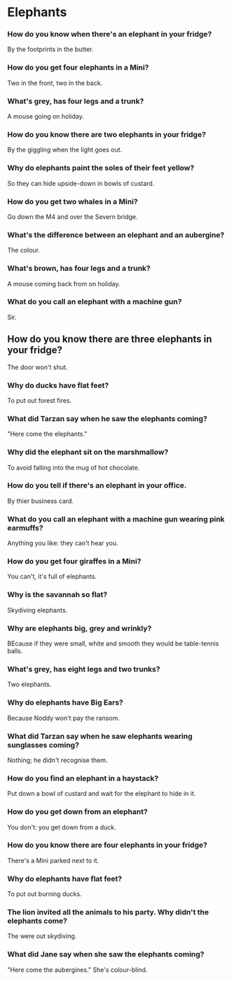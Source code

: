 # Elephants

### How do you know when there's an elephant in your fridge?

By the footprints in the butter.


### How do you get four elephants in a Mini?

Two in the front, two in the back.


### What's grey, has four legs and a trunk?

A mouse going on holiday.


### How do you know there are two elephants in your fridge?

By the giggling when the light goes out.


### Why do elephants paint the soles of their feet yellow?

So they can hide upside-down in bowls of custard.


### How do you get two whales in a Mini?

Go down the M4 and over the Severn bridge.


### What's the difference between an elephant and an aubergine?

The colour.


### What's brown, has four legs and a trunk?

A mouse coming back from on holiday.


### What do you call an elephant with a machine gun?

Sir.


## How do you know there are three elephants in your fridge?

The door won't shut.


### Why do ducks have flat feet?

To put out forest fires.


### What did Tarzan say when he saw the elephants coming?

"Here come the elephants."


### Why did the elephant sit on the marshmallow?

To avoid falling into the mug of hot chocolate.


### How do you tell if there's an elephant in your office.

By thier business card.


### What do you call an elephant with a machine gun wearing pink earmuffs?

Anything you like: they can't hear you.


### How do you get four giraffes in a Mini?

You can't, it's full of elephants.


### Why is the savannah so flat?

Skydiving elephants.


### Why are elephants big, grey and wrinkly?

BEcause if they were small, white and smooth they would be table-tennis balls.


### What's grey, has eight legs and two trunks?

Two elephants.


### Why do elephants have Big Ears?

Because Noddy won't pay the ransom.


### What did Tarzan say when he saw elephants wearing sunglasses coming?

Nothing; he didn't recognise them.


### How do you find an elephant in a haystack?

Put down a bowl of custard and wait for the elephant to hide in it.


### How do you get down from an elephant?

You don't: you get down from a duck.


### How do you know there are four elephants in your fridge?

There's a Mini parked next to it.


### Why do elephants have flat feet?

To put out burning ducks.


### The lion invited all the animals to his party. Why didn't the elephants come?

The were out skydiving.


### What did Jane say when she saw the elephants coming?

"Here come the aubergines." She's colour-blind.


